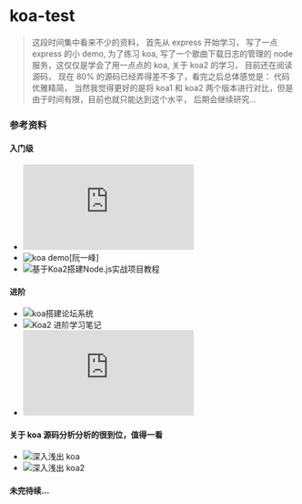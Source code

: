 # koa-test

> 这段时间集中看来不少的资料， 首先从 express 开始学习， 写了一点 express 的小 demo, 为了练习 koa, 写了一个歌曲下载日志的管理的 node 服务，这仅仅是学会了用一点点的 koa, 关于 koa2 的学习， 目前还在阅读源码， 现在 80% 的源码已经弄得差不多了，看完之后总体感觉是： 代码优雅精简， 当然我觉得更好的是将 koa1 和 koa2 两个版本进行对比，但是由于时间有限，目前也就只能达到这个水平， 后期会继续研究...

### 参考资料

#### 入门级

* ![koa 官方 examples](https://github.com/koajs/examples/blob/master/body-parsing/app.js)
* ![koa demo](https://github.com/ruanyf/koa-demos)[阮一峰]
* ![基于Koa2搭建Node.js实战项目教程](https://github.com/ikcamp/koa2-tutorial)

#### 进阶

* ![koa搭建论坛系统](https://nswbmw.github.io/N-club)
* ![Koa2 进阶学习笔记](https://github.com/chenshenhai/koa2-note)
* ![koa 实战](http://book.apebook.org/minghe/koa-action/index.html)

#### 关于 koa 源码分析分析的很到位，值得一看

* ![深入浅出 koa](https://github.com/berwin/Blog/issues/8)
* ![深入浅出 koa2](https://github.com/berwin/Blog/issues/9)

#### 未完待续...
